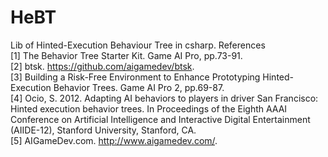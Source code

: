 # HeBT
Lib of Hinted-Execution Behaviour Tree in csharp.
References  
[1] The Behavior Tree Starter Kit. Game AI Pro, pp.73-91.   
[2] btsk. https://github.com/aigamedev/btsk.    
[3] Building a Risk-Free Environment to Enhance Prototyping Hinted-Execution Behavior Trees. Game AI Pro 2, pp.69-87.    
[4] Ocio, S. 2012. Adapting AI behaviors to players in driver San Francisco: Hinted execution behavior trees. In Proceedings of the Eighth AAAI Conference on Artificial Intelligence and Interactive Digital Entertainment (AIIDE-12), Stanford University, Stanford, CA.    
[5] AIGameDev.com. http://www.aigamedev.com/.
